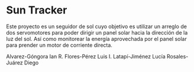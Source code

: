 # Sun Tracker

Este proyecto es un seguidor de sol cuyo objetivo es utilizar un arreglo de dos servomotores para poder dirigir un panel solar hacia la dirección de la luz del sol. Así como monitorear la energía aprovechada por el panel solar para prender un motor de corriente directa.


Alvarez-Góngora Ian R.
Flores-Pérez Luis I.
Latapí-Jiménez Lucía
Rosales-Juárez Diego

